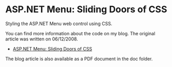 ASP.NET Menu: Sliding Doors of CSS
==================================

Styling the ASP.NET Menu web control using CSS.

You can find more information about the code on my blog. The original article was written on 06/12/2008.

* [ASP.NET Menu: Sliding Doors of CSS](http://cgeers.com/2008/12/06/aspnet-menu-sliding-doors-of-css/)

The blog article is also available as a PDF document in the doc folder.
